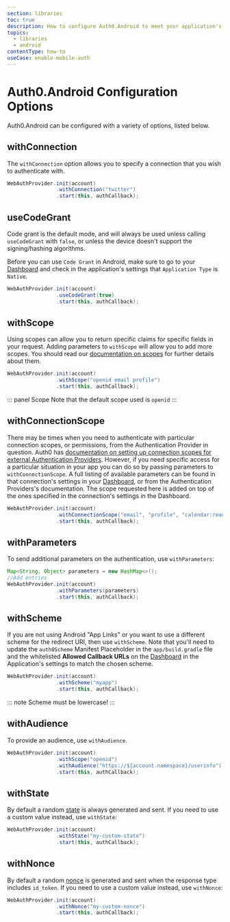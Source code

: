 ```yaml
---
section: libraries
toc: true
description: How to configure Auth0.Android to meet your application's needs
topics:
  - libraries
  - android
contentType: how-to
useCase: enable-mobile-auth
---
```

# Auth0.Android Configuration Options

Auth0.Android can be configured with a variety of options, listed below.

## withConnection

The `withConnection` option allows you to specify a connection that you wish to authenticate with.

```java
WebAuthProvider.init(account)
                .withConnection("twitter")
                .start(this, authCallback);
```

## useCodeGrant

Code grant is the default mode, and will always be used unless calling `useCodeGrant` with `false`, or unless the device doesn't support the signing/hashing algorithms.

Before you can use `Code Grant` in Android, make sure to go to your [Dashboard](${manage_url}/#/applications) and check in the application's settings that `Application Type` is `Native`.

```java
WebAuthProvider.init(account)
                .useCodeGrant(true)
                .start(this, authCallback);
```

## withScope

Using scopes can allow you to return specific claims for specific fields in your request. Adding parameters to `withScope` will allow you to add more scopes. You should read our [documentation on scopes](/scopes) for further details about them.

```java
WebAuthProvider.init(account)
                .withScope("openid email profile")
                .start(this, authCallback);
```

::: panel Scope
Note that the default scope used is `openid`
:::

## withConnectionScope

There may be times when you need to authenticate with particular connection scopes, or permissions, from the Authentication Provider in question. Auth0 has [documentation on setting up connection scopes for external Authentication Providers](/tutorials/adding-scopes-for-an-external-idp). However, if you need specific access for a particular situation in your app you can do so by passing parameters to `withConnectionScope`. A full listing of available parameters can be found in that connection's settings in your [Dashboard](${manage_url}), or from the Authentication Providers's documentation. The scope requested here is added on top of the ones specified in the connection's settings in the Dashboard.

```java
WebAuthProvider.init(account)
                .withConnectionScope("email", "profile", "calendar:read")
                .start(this, authCallback);
```

## withParameters

To send additional parameters on the authentication, use `withParameters`:

```java
Map<String, Object> parameters = new HashMap<>();
//Add entries
WebAuthProvider.init(account)
                .withParameters(parameters)
                .start(this, authCallback);
```

## withScheme

If you are not using Android "App Links" or you want to use a different scheme for the redirect URI, then use `withScheme`. Note that you'll need to update the `auth0Scheme` Manifest Placeholder in the `app/build.gradle` file and the whitelisted **Allowed Callback URLs** on the [Dashboard](${manage_url}) in the Application's settings to match the chosen scheme.

```java
WebAuthProvider.init(account)
                .withScheme("myapp")
                .start(this, authCallback);
```

::: note
Scheme must be lowercase!
:::

## withAudience

To provide an audience, use `withAudience`.

```java
WebAuthProvider.init(account)
                .withScope("openid")
                .withAudience("https://${account.namespace}/userinfo")
                .start(this, authCallback);
```

## withState

By default a random [state](/protocols/oauth2/oauth-state) is always generated and sent. If you need to use a custom value instead, use `withState`:

```java
WebAuthProvider.init(account)
                .withState("my-custom-state")
                .start(this, authCallback);
```

## withNonce

By default a random [nonce](/api-auth/tutorials/nonce) is generated and sent when the response type includes `id_token`. If you need to use a custom value instead, use `withNonce`:

```java
WebAuthProvider.init(account)
                .withNonce("my-custom-nonce")
                .start(this, authCallback);
```
